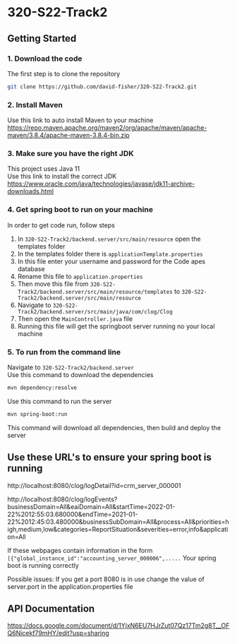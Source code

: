 # 320-S22-Track2
## Getting Started

### 1. Download the code
 The first step is to clone the repository

```bash
git clone https://github.com/david-fisher/320-S22-Track2.git
```
### 2. Install Maven
Use this link to auto install Maven to your machine </br>
https://repo.maven.apache.org/maven2/org/apache/maven/apache-maven/3.8.4/apache-maven-3.8.4-bin.zip

### 3. Make sure you have the right JDK
This project uses Java 11 </br>
Use this link to install the correct JDK </br>
https://www.oracle.com/java/technologies/javase/jdk11-archive-downloads.html

### 4. Get spring boot to run on your machine
 In order to get code run, follow steps 
 1. In  `320-S22-Track2/backend.server/src/main/resource` open the templates folder
 2. In the templates folder there is `applicationTemplate.properties`
 4. In this file enter your username and password for the Code apes database
 3. Rename this file to `application.properties` 
 4. Then move this file from `320-S22-Track2/backend.server/src/main/resource/templates` to `320-S22-Track2/backend.server/src/main/resource`
 5. Navigate to `320-S22-Track2/backend.server/src/main/java/com/clog/Clog`
 6. Then open the `MainController.java` file 
 7. Running this file will get the springboot server running no your local machine

### 5. To run from the command line
Navigate to  `320-S22-Track2/backend.server`</br>
Use this command to download the dependencies
```bash
mvn dependency:resolve
```
Use this command to run the server

```bash
mvn spring-boot:run
```
This command will download all dependencies, then build and deploy the server

<h2>Use these URL's to ensure your spring boot is running </h2>

http://localhost:8080/clog/logDetail?id=crm_server_000001 

http://localhost:8080/clog/logEvents?businessDomain=All&eaiDomain=All&startTime=2022-01-22%2012:55:03.680000&endTime=2021-01-22%2012:45:03.480000&businessSubDomain=All&process=All&priorities=high,medium,low&categories=ReportSituation&severities=error,info&application=All

If these webpages contain information in the form `[{"global_instance_id":"accounting_server_000006",.....`
Your spring boot is running correctly

Possible issues:
If you get a port 8080 is in use change the value of server.port in the application.properties file

## API Documentation

https://docs.google.com/document/d/1YjxN6EU7HJrZut07Qz17Tm2g8T__OFQ6Nicekf79mHY/edit?usp=sharing

